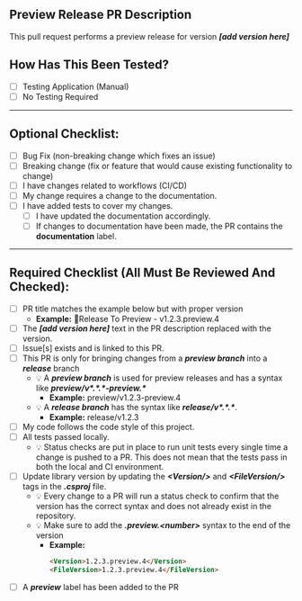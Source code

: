 <!--
    !! NOTE !! - ONLY PROJECT OWNERS AND MAINTAINERS MANAGE PRODUCTION PREVIEW RELEASE PULL REQUESTS
    If you have contributions to make, use the "feature-to-develop" pull request template.
-->

<!-- Provide a short general summary of your changes in the Title above -->
## Preview Release PR Description
This pull request performs a preview release for version **_[add version here]_**

## How Has This Been Tested?
- [ ] Testing Application (Manual)
- [ ] No Testing Required

---

## Optional Checklist:
- [ ] Bug Fix (non-breaking change which fixes an issue)
- [ ] Breaking change (fix or feature that would cause existing functionality to change)
- [ ] I have changes related to workflows (CI/CD)
- [ ] My change requires a change to the documentation.
- [ ] I have added tests to cover my changes.
  - [ ] I have updated the documentation accordingly.
  - [ ] If changes to documentation have been made, the PR contains the **documentation** label.

---

## Required Checklist (All Must Be Reviewed And Checked):
<!-- Go over all the following points, and put an `x` in all the boxes that apply. -->
<!-- If you're unsure about any of these, don't hesitate to ask. We're here to help! -->
- [ ] PR title matches the example below but with proper version
  * **Example:** 🚀Release To Preview - v1.2.3.preview.4
- [ ] The **_[add version here]_** text in the PR description replaced with the version.
- [ ] Issue[s] exists and is linked to this PR.
- [ ] This PR is only for bringing changes from a **_preview branch_** into a **_release_** branch
    - 💡 A **_preview branch_** is used for preview releases and has a syntax like **_preview/v\*.\*.*-preview.\*_**
      - **Example:** preview/v1.2.3-preview.4
    - 💡 A **_release branch_** has the syntax like **_release/v\*.\*.\*_**.
      - **Example:** release/v1.2.3
- [ ] My code follows the code style of this project.
- [ ] All tests passed locally.
  - 💡 Status checks are put in place to run unit tests every single time a change is pushed to a PR.  This does not mean that the tests pass in both the local and CI environment.
- [ ] Update library version by updating the **_\<Version/\>_** and **_\<FileVersion/\>_** tags in the **_.csproj_** file.
  - 💡 Every change to a PR will run a status check to confirm that the version has the correct syntax and does not already exist in the repository.
  - 💡 Make sure to add the **_.preview.\<number\>_** syntax to the end of the version
    - **Example:**
      ``` html
      <Version>1.2.3.preview.4</Version>
      <FileVersion>1.2.3.preview.4</FileVersion>
      ```
- [ ] A **_preview_** label has been added to the PR
